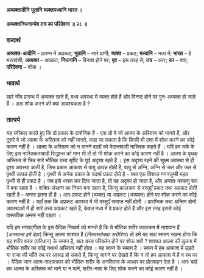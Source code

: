 #### अव्यक्तादीनि भूतानि व्यक्तमध्यानि भारत ।
#### अव्यक्तनिधनान्येव तत्र का परिदेवना ॥ २८ ॥

### शब्दार्थ

**अव्यक्त-आदीनि** – प्रारम्भ में अप्रकट; **भूतानि** – सारे प्राणी; **व्यक्त** – प्रकट; **मध्यानि** – मध्य में; **भारत** – हे भरतवंशी; **अव्यक्त** – अप्रकट; **निधनानि** – विनाश होने पर; **एव** – इस तरह से; **तत्र** – अतः; **का** – क्या; **परिदेवना** – शोक ।

### भावार्थ

सारे जीव प्रारम्भ में अव्यक्त रहते हैं, मध्य अवस्था में व्यक्त होते हैं और विनष्ट होने पर पुनः अव्यक्त हो जाते हैं । अतः शोक करने की क्या आवश्यकता है ?

### तात्पर्य

यह स्वीकार करते हुए कि दो प्रकार के दार्शनिक है - एक तो वे जो आत्मा के अस्तित्व को मानते हैं, और दूसरे वे जो आत्मा के अस्तित्व को नहीं मानते, कहा जा सकता है कि किसी भी दशा में शोक करने का कोई कारण नहीं है । आत्मा के अस्तित्व को न मानने वालों को वेदान्तवादी नास्तिक कहते हैं । यदि हम तर्क के लिए इस नास्तिकतावादी सिद्धान्त को मान भी लें तो भी शोक करने का कोई कारण नहीं है । आत्मा के पृथक् अस्तित्व से भिन्न सारे भौतिक तत्त्व सृष्टि के पूर्व अदृश्य रहते हैं । इस अदृश्य रहने की सूक्ष्म अवस्था से ही दृश्य अवस्था आती है, जिस प्रकार आकाश से वायु उत्पन्न होती है, वायु से अग्नि, अग्नि से जल और जल से पृथ्वी उत्पन्न होती है । पृथ्वी से अनेक प्रकार के पदार्थ प्रकट होते है - यथा एक विशाल गगनचुम्बी महल पृथ्वी से ही प्रकट है । जब इसे ध्वस्त कर दिया जाता है, तो वह अदृश्य हो जाता है, और अन्ततः परमाणु रूप में बना रहता है । शक्ति-संरक्षण का नियम बना रहता है, किन्तु कालक्रम से वस्तुएँ प्रकट तथा अप्रकट होती रहती है - अन्तर इतना ही है । अतः प्रकट होने (व्यक्त) या अप्रकट (अव्यक्त) होने पर शोक करने का कोई कारण नहीं है । यहाँ तक कि अप्रकट अवस्था में भी वस्तुएँ समाप्त नहीं होती । प्रारम्भिक तथा अन्तिम दोनों अवस्थाओं में ही सारे तत्त्व अप्रकट रहते हैं, केवल मध्य में वे प्रकट होते हैं और इस तरह इससे कोई वास्तविक अन्तर नहीं पड़ता ।

यदि हम भगवद्गीता के इस वैदिक निष्कर्ष को मानते हैं कि ये भौतिक शरीर कालक्रम में नाशवान हैं (*अन्तवन्त इमे देहाः*) किन्तु आत्मा शाश्वत है (*नित्यस्योक्ताः शरीरिणः*) तो हमें यह सदा स्मरण रखना होगा कि यह शरीर वस्त्र (परिधान) के समान है, अतः वस्त्र परिवर्तन होने पर शोक क्यों ? शाश्वत आत्मा की तुलना में भौतिक शरीर का कोई यथार्थ अस्तित्व नहीं होता । यह स्वप्न के समान है । स्वप्न में हम आकाश में उड़ते या राजा की भाँति रथ पर आरूढ़ हो सकते हैं, किन्तु जागने पर देखते हैं कि न तो हम आकाश में हैं न रथ पर । वैदिक जान आत्म-साक्षात्कार को भौतिक शरीर के अनस्तित्व के आधार पर प्रोत्साहन देता है । अतः चाहे हम आत्मा के अस्तित्व को माने या न मानें, शरीर-नाश के लिए शोक करने का कोई कारण नहीं है ।
